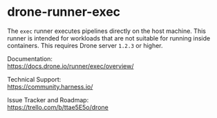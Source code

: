 # drone-runner-exec

The `exec` runner executes pipelines directly on the host machine. This runner is intended for workloads that are not suitable for running inside containers. This requires Drone server `1.2.3` or higher.

Documentation:<br/>
https://docs.drone.io/runner/exec/overview/

Technical Support:<br/>
https://community.harness.io/

Issue Tracker and Roadmap:<br/>
https://trello.com/b/ttae5E5o/drone
